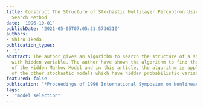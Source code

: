 ```yaml
---
title: Construct The Structure of Stochastic Multilayer Perceptron Using The Model
  Search Method
date: '1996-10-01'
publishDate: '2021-05-05T07:05:31.573631Z'
authors:
- Shiro Ikeda
publication_types:
- '1'
abstract: The author gives an algorithm to search the structure of a stochastic models
  with hidden variable. The author have shown the algorithm to find the hidden structure
  of the Hidden Markov Model and in this article, the algorithm is applied for one
  of the other stochastic models which have hidden probabilistic variables.
featured: false
publication: "*Proceedings of 1996 International Symposium on Nonlinear Theory and its Applications (NOLTA'96)*"
tags:
- '"model selection"'
---
```

